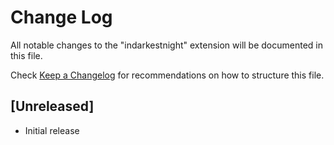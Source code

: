 # Change Log
All notable changes to the "indarkestnight" extension will be documented in this file.

Check [Keep a Changelog](http://keepachangelog.com/) for recommendations on how to structure this file.

## [Unreleased]
- Initial release
